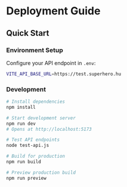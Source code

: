 # Deployment Guide

## Quick Start

### Environment Setup

Configure your API endpoint in `.env`:
   ```bash
   VITE_API_BASE_URL=https://test.superhero.hu
   ```

### Development

```bash
# Install dependencies
npm install

# Start development server
npm run dev
# Opens at http://localhost:5173

# Test API endpoints
node test-api.js

# Build for production
npm run build

# Preview production build
npm run preview
```

